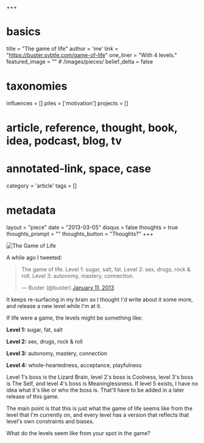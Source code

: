 +++
# basics
title     		 	= "The game of life"
author    		 	= 'me'
link      		 	= "https://buster.svbtle.com/game-of-life"
one_liner 		 	= "With 4 levels."
featured_image 	= "" # /images/pieces/
belief_delta   	= false

# taxonomies
influences		 	= []
piles     		 	= ['motivation']
projects			 	= []

# article, reference, thought, book, idea, podcast, blog, tv
# annotated-link, space, case
category  		 	= 'article'
tags					 	= []

# metadata
layout	    	 	= "piece"
date      		 	= "2013-03-05"
disqus    		 	= false
thoughts			 	= true
thoughts_prompt = ""
thoughts_button = "Thoughts?"
+++

![The Game of Life](https://hoffbauer.us/blog/wp-content/uploads/2012/10/GameOfLife1.png)

A while ago I tweeted:

<blockquote class="twitter-tweet"><p>The game of life. Level 1: sugar, salt, fat. Level 2: sex, drugs, rock &amp; roll. Level 3: autonomy, mastery, connection.</p>&mdash; Buster (@buster) <a href="https://twitter.com/buster/status/289558967322038273">January 11, 2013</a></blockquote>
<script async src="//platform.twitter.com/widgets.js" charset="utf-8"></script>

It keeps re-surfacing in my brain so I thought I'd write about it some more, and release a new level while I'm at it.

If life were a game, the levels might be something like:

**Level 1:** sugar, fat, salt

**Level 2:** sex, drugs, rock & roll

**Level 3:** autonomy, mastery, connection

**Level 4:** whole-heartedness, acceptance, playfulness

Level 1's boss is the Lizard Brain, level 2's boss is Coolness, level 3's boss is The Self, and level 4's boss is Meaninglessness. If level 5 exists, I have no idea what it's like or who the boss is. That'll have to be added in a later release of this game.

The main point is that this is just what the game of life seems like from the level that I'm currently on, and every level has a version that reflects that level's own constraints and biases.

What do the levels seem like from your spot in the game?